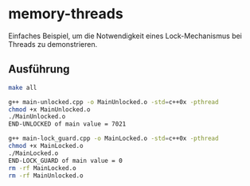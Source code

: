 # memory-threads

Einfaches Beispiel, um die Notwendigkeit eines Lock-Mechanismus bei Threads zu demonstrieren.

## Ausführung

```bash
make all

g++ main-unlocked.cpp -o MainUnlocked.o -std=c++0x -pthread
chmod +x MainUnlocked.o
./MainUnlocked.o
END-UNLOCKED of main value = 7021

g++ main-lock_guard.cpp -o MainLocked.o -std=c++0x -pthread
chmod +x MainLocked.o
./MainLocked.o
END-LOCK_GUARD of main value = 0
rm -rf MainLocked.o
rm -rf MainUnlocked.o
```